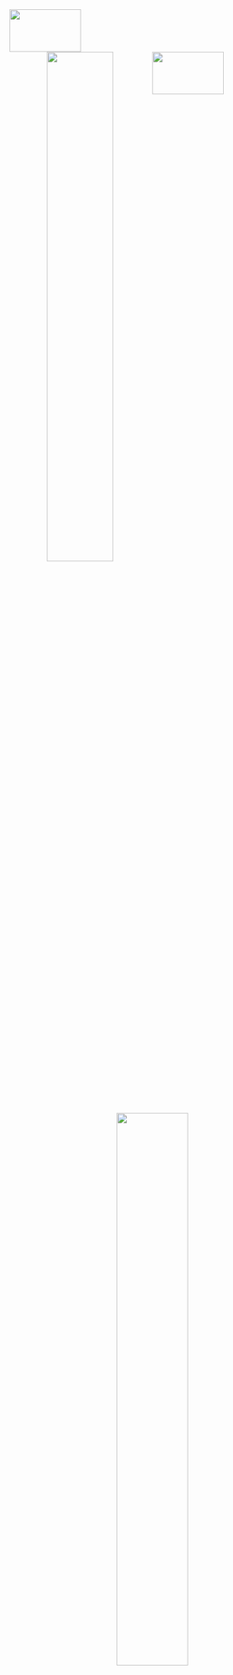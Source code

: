 
<img height="75px" width="50%" align="left" src="https://user-images.githubusercontent.com/78869471/226989318-72b3da97-a494-49e2-ad81-1c15962c2c59.gif">
<img height="75px" width="50%" align="right" src="https://user-images.githubusercontent.com/78869471/226989318-72b3da97-a494-49e2-ad81-1c15962c2c59.gif">

<p align="center">
    <a href="https://leetcode.com/cvet-anov/"><img width="48%" src="https://leetcode.card.workers.dev/cvet-anov?theme=dark&font=baloo&extension=null"></a>
    <a href="https://github.com/cvet-anov"><img width="50%" src="https://github-readme-stats.vercel.app/api/top-langs/?username=cvet-anov&theme=dark&hide=html,css,cmake&layout=compact&langs_count=5&bg_color=101010&hide_title=true"></a>
</p>
